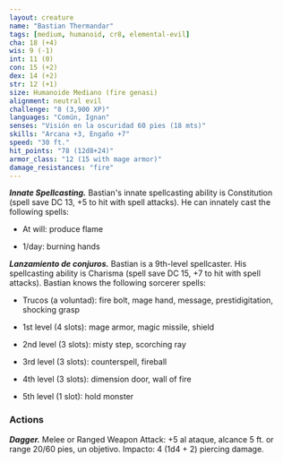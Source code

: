 ```yaml
---
layout: creature
name: "Bastian Thermandar"
tags: [medium, humanoid, cr8, elemental-evil]
cha: 18 (+4)
wis: 9 (-1)
int: 11 (0)
con: 15 (+2)
dex: 14 (+2)
str: 12 (+1)
size: Humanoide Mediano (fire genasi)
alignment: neutral evil
challenge: "8 (3,900 XP)"
languages: "Común, Ignan"
senses: "Visión en la oscuridad 60 pies (18 mts)"
skills: "Arcana +3, Engaño +7"
speed: "30 ft."
hit_points: "78 (12d8+24)"
armor_class: "12 (15 with mage armor)"
damage_resistances: "fire"
---
```


***Innate Spellcasting.*** Bastian's innate spellcasting ability is Constitution (spell save DC 13, +5 to hit with spell attacks). He can innately cast the following spells:

* At will: produce flame

* 1/day: burning hands

***Lanzamiento de conjuros.*** Bastian is a 9th-level spellcaster. His spellcasting ability is Charisma (spell save DC 15, +7 to hit with spell attacks). Bastian knows the following sorcerer spells:

* Trucos (a voluntad): fire bolt, mage hand, message, prestidigitation, shocking grasp

* 1st level (4 slots): mage armor, magic missile, shield

* 2nd level (3 slots): misty step, scorching ray

* 3rd level (3 slots): counterspell, fireball

* 4th level (3 slots): dimension door, wall of fire

* 5th level (1 slot): hold monster

### Actions

***Dagger.*** Melee or Ranged Weapon Attack: +5 al ataque, alcance 5 ft. or range 20/60 pies, un objetivo. Impacto: 4 (1d4 + 2) piercing damage.
